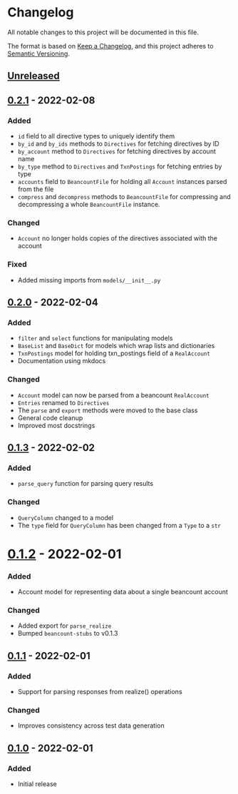 # Changelog

All notable changes to this project will be documented in this file.

The format is based on [Keep a Changelog](https://keepachangelog.com/en/1.0.0/),
and this project adheres to [Semantic Versioning](https://semver.org/spec/v2.0.0.html).

## [Unreleased]

## [0.2.1] - 2022-02-08

### Added

- `id` field to all directive types to uniquely identify them
- `by_id` and `by_ids` methods to `Directives` for fetching directives by ID
- `by_account` method to `Directives` for fetching directives by account name
- `by_type` method to `Directives` and `TxnPostings` for fetching entries by
   type
- `accounts` field to `BeancountFile` for holding all `Account` instances parsed
   from the file
- `compress` and `decompress` methods to `BeancountFile` for compressing and
  decompressing a whole `BeancountFile` instance.

### Changed

- `Account` no longer holds copies of the directives associated with the account

### Fixed

- Added missing imports from `models/__init__.py`

## [0.2.0] - 2022-02-04

### Added

- `filter` and `select` functions for manipulating models
- `BaseList` and `BaseDict` for models which wrap lists and dictionaries
- `TxnPostings` model for holding txn_postings field of a `RealAccount`
- Documentation using mkdocs

### Changed

- `Account` model can now be parsed from a beancount `RealAccount`
- `Entries` renamed to `Directives`
- The `parse` and `export` methods were moved to the base class
- General code cleanup
- Improved most docstrings

## [0.1.3] - 2022-02-02

### Added

- `parse_query` function for parsing query results

### Changed

- `QueryColumn` changed to a model
- The `type` field for `QueryColumn` has been changed from a `Type` to a `str`

# [0.1.2] - 2022-02-01

### Added

- Account model for representing data about a single beancount account

### Changed

- Added export for `parse_realize`
- Bumped `beancount-stubs` to v0.1.3

## [0.1.1] - 2022-02-01

### Added

- Support for parsing responses from realize() operations

### Changed

- Improves consistency across test data generation

## [0.1.0] - 2022-02-01

### Added

- Initial release

[unreleased]: https://github.com/jmgilman/bdantic/compare/v0.2.1...HEAD
[0.2.1]: https://github.com/jmgilman/bdantics/releases/tag/v0.2.1
[0.2.0]: https://github.com/jmgilman/bdantics/releases/tag/v0.2.0
[0.1.3]: https://github.com/jmgilman/bdantics/releases/tag/v0.1.3
[0.1.2]: https://github.com/jmgilman/bdantics/releases/tag/v0.1.2
[0.1.1]: https://github.com/jmgilman/bdantics/releases/tag/v0.1.1
[0.1.0]: https://github.com/jmgilman/bdantics/releases/tag/v0.1.0
